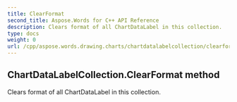 ```yaml
---
title: ClearFormat
second_title: Aspose.Words for C++ API Reference
description: Clears format of all ChartDataLabel in this collection. 
type: docs
weight: 0
url: /cpp/aspose.words.drawing.charts/chartdatalabelcollection/clearformat/
---
```

## ChartDataLabelCollection.ClearFormat method


Clears format of all ChartDataLabel in this collection. 

